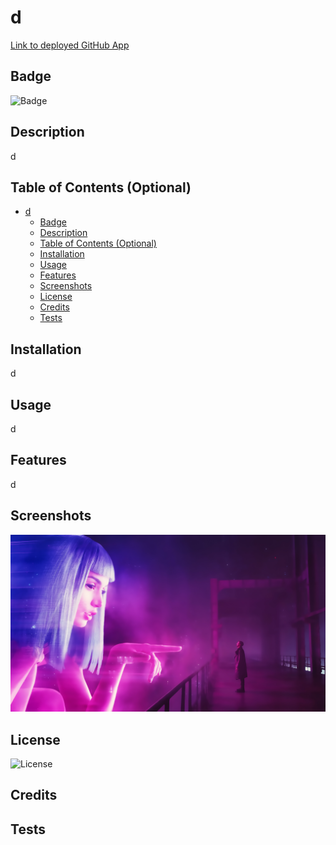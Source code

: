# d

[Link to deployed GitHub App](d)

## Badge

![Badge](https://img.shields.io/static/v1?label=d&message=d&color=Red)

## Description

d

## Table of Contents (Optional)

- [d](#d)
  - [Badge](#badge)
  - [Description](#description)
  - [Table of Contents (Optional)](#table-of-contents-optional)
  - [Installation](#installation)
  - [Usage](#usage)
  - [Features](#features)
  - [Screenshots](#screenshots)
  - [License](#license)
  - [Credits](#credits)
  - [Tests](#tests)

## Installation

d

## Usage

d

## Features

d

## Screenshots

![Screenshot](./assets/images/bladerunner.jpg)

## License

![License](https://img.shields.io/github/license/Leon3005/readme-generator})

## Credits

## Tests
